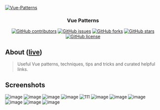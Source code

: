 <p align="center">
  <a href="https://github.com/AbdallahHemdan/Vue-Patterns" rel="noopener">
    
  ![Vue-Patterns](https://user-images.githubusercontent.com/40190772/90950183-974a4e00-e44f-11ea-99f4-0314e8a5fa85.png)
  
  </a>
</p>

<h3 align="center">Vue Patterns</h3>
<div align="center">
  
  [![GitHub contributors](https://img.shields.io/github/contributors/AbdallahHemdan/Vue-Patterns)](https://github.com/AbdallahHemdan/Vue-Patterns/contributors)
  [![GitHub issues](https://img.shields.io/github/issues/AbdallahHemdan/Vue-Patterns)](https://github.com/AbdallahHemdan/Vue-Patterns/issues)
  [![GitHub forks](https://img.shields.io/github/forks/AbdallahHemdan/Vue-Patterns)](https://github.com/AbdallahHemdan/Vue-Patterns/network)
  [![GitHub stars](https://img.shields.io/github/stars/AbdallahHemdan/Vue-Patterns)](https://github.com/AbdallahHemdan/Vue-Patterns/stargazers)
  [![GitHub license](https://img.shields.io/github/license/AbdallahHemdan/Vue-Patterns)](https://github.com/AbdallahHemdan/Vue-Patterns/blob/master/LICENSE)

</div>

## About ([live](https://abdallahhemdan.github.io/Vue-Patterns/))
> Useful Vue patterns, techniques, tips and tricks and curated helpful links.

## Screenshots

![image](https://user-images.githubusercontent.com/40190772/90950233-fc05a880-e44f-11ea-805e-5634d76da51f.png)
![image](https://user-images.githubusercontent.com/40190772/90950267-35d6af00-e450-11ea-891e-fb6beb6b2db6.png)
![image](https://user-images.githubusercontent.com/40190772/90950269-3e2eea00-e450-11ea-845e-eb0414e105d5.png)
![image](https://user-images.githubusercontent.com/40190772/90950279-50a92380-e450-11ea-804f-308649818e3b.png)
![111](https://user-images.githubusercontent.com/40190772/90950306-7df5d180-e450-11ea-9160-994a7072fb17.gif)
![image](https://user-images.githubusercontent.com/40190772/90950313-85b57600-e450-11ea-8288-d67bab64db49.png)
![image](https://user-images.githubusercontent.com/40190772/90950326-9bc33680-e450-11ea-8de2-d3cfebdb9571.png)
![image](https://user-images.githubusercontent.com/40190772/90950335-aa115280-e450-11ea-93ee-3fc0c7d7741d.png)
![image](https://user-images.githubusercontent.com/40190772/90950344-b4cbe780-e450-11ea-8b5b-efe62e55fb5b.png)
![image](https://user-images.githubusercontent.com/40190772/90950349-bb5a5f00-e450-11ea-962a-793513114799.png)
![image](https://user-images.githubusercontent.com/40190772/90950352-c57c5d80-e450-11ea-869c-18d48fd12981.png)

